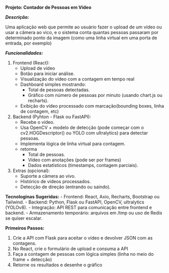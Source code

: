 **Projeto: Contador de Pessoas em Vídeo**

***Descrição:***

Uma aplicação web que permite ao usuário fazer o upload de um vídeo ou usar a câmera ao vico, e o sistema conta quantas pessoas passaram por determinado ponto da imagem
(como uma linha virtual em uma porta de entrada, por exemplo)


***Funcionalidades:***

1. Frontend (React):
    - Upload de vídeo
    - Botão para iniciar análise.
    - Visualização do vídeo com a contagem em tempo real
    - Dashboard simples mostrando:
        - Total de pessoas detectadas.
        - Gráfico com número de pessoas por minuto (usando chart.js ou recharts).
    - Exibição do vídeo processado com marcação(bounding boxes, linha de contagem, etc)
2.  Backend (Pyhton - Flask ou FastAPI):
    - Recebe o vídeo.
    - Usa OpenCV + modelo de detecção (pode começar com o cv2.HOGDescriptor() ou YOLO com ultralytics) para detectar pessoas.
    - Implementa lógica de linha virtual para contagem.
    - retorma
        - Total de pessoas.
        - Vídeo com anotações (pode ser por frames)
        - Dados estatísticos (timestamps, contagem parciais).
3.  Extras (opcional):
    - Suporte a câmera ao vivo.
    - Histórico de vídeos processados.
    - Detecção de direção (entrando ou saindo).

**Tecnologinas Sugeridas:**
    - Frontend: React, Axio, Recharts, Bootstrap ou Tailwind.
    - Backend: Python, Flask ou FastAPI, OpenCV, ultralytics (YOLOv8).
    - Integração: API REST para comunicação entre frontend e backend.
    - Armazenamento temporário: arquivos em /tmp ou uso de Redis se quiser escalar.

**Primeiros Passos:**

1. Crie a API com Flask para aceitar o vídeo e devolver JSON com as contagens.
2. No React, crie o formulário de upload e consuma a API
3. Faça a contagem de pessoas com lógica simples (linha no meio do frame + detecção)
4. Retorne os resultados e desenhe o gráfico